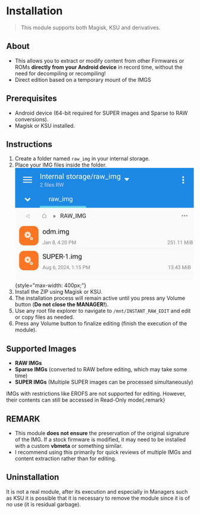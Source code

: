 # Installation
> This module supports both Magisk, KSU and derivatives.

## About
- This allows you to extract or modify content from other Firmwares or ROMs **directly from your Android device** in record time, without the need for decompiling or recompiling!
- Direct edition based on a temporary mount of the IMGS

## Prerequisites
- Android device (64-bit required for SUPER images and Sparse to RAW conversions).
- Magisk or KSU installed.

## Instructions
1. Create a folder named `raw_img` in your internal storage.
2. Place your IMG files inside the folder.
   ![mylogo](https://raw.githubusercontent.com/BlassGO/LetsGO_request/main/launch/devs/Instant_IMG_RAW_Edit/images/path.jpg){style="max-width: 400px;"}
3. Install the ZIP using Magisk or KSU.
4. The installation process will remain active until you press any Volume button (**Do not close the MANAGER!**).
5. Use any root file explorer to navigate to `/mnt/INSTANT_RAW_EDIT` and edit or copy files as needed.
6. Press any Volume button to finalize editing (finish the execution of the module).

## Supported Images
- **RAW IMGs**
- **Sparse IMGs** (converted to RAW before editing, which may take some time)
- **SUPER IMGs** (Multiple SUPER images can be processed simultaneously)

IMGs with restrictions like EROFS are not supported for editing. However, their contents can still be accessed in Read-Only mode{.remark}

## REMARK
- This module **does not ensure** the preservation of the original signature of the IMG. If a stock firmware is modified, it may need to be installed with a custom **vbmeta** or something similar.
- I recommend using this primarily for quick reviews of multiple IMGs and content extraction rather than for editing.

## Uninstallation
It is not a real module, after its execution and especially in Managers such as KSU it is possible that it is necessary to remove the module since it is of no use (it is residual garbage).

